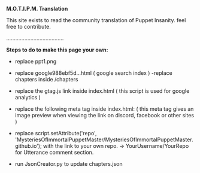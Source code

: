 **M.O.T.I.P.M. Translation**

This site exists to read the community translation of Puppet Insanity.
feel free to contribute.


......................................

**Steps to do to make this page your own:**

- replace ppt1.png
- replace google988ebf5d...html  ( google search index )
-replace chapters inside /chapters
- replace the gtag.js link inside index.html ( this script is used for google analytics )
- replace the following meta tag inside index.html:
        <meta property="og:image" content="https://i.imgur.com/5QU6ZWZ.png" />
        ( this meta tag gives an image preview when viewing the link on discord, facebook or other sites )

- replace script.setAttribute('repo', 'MysteriesOfImmortalPuppetMaster/MysteriesOfImmortalPuppetMaster.github.io');
       with the link to your own repo.  ->   YourUsername/YourRepo 
       for Utterance comment section.

- run JsonCreator.py to update chapters.json
